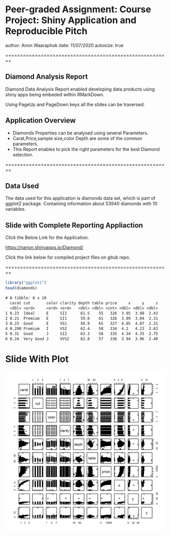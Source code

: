 Peer-graded Assignment: Course Project: Shiny Application and Reproducible Pitch
========================================================
author: Anon Waaraphok
date: 11/07/2020
autosize: true

========================================================

## Diamond Analysis Report

Diamond Data Analysis Report enabled developing data products using shiny apps being embeded within RMarkDown.

Using PageUp and PageDown keys all the slides can be traversed.

## Application Overview

- Diamonds Properties can be analysed using several Parameters.
- Carat,Price,sample size,color Depth are some of the common parameters.
- This Report enables to pick the right parameters for the best Diamond selection.

========================================================

## Data Used
The data used for this application is diamonds data set, which is part of ggplot2 package. Containing information about 53940 diamonds with 10 variables.


## Slide with Complete Reporting Appliaction

Click the Below Link for the Application.

https://nanon.shinyapps.io/Diamond/

Click the link below for compiled project files on gitub repo.

========================================================


```r
library("ggplot2")
head(diamonds)
```

```
# A tibble: 6 x 10
  carat cut       color clarity depth table price     x     y     z
  <dbl> <ord>     <ord> <ord>   <dbl> <dbl> <int> <dbl> <dbl> <dbl>
1 0.23  Ideal     E     SI2      61.5    55   326  3.95  3.98  2.43
2 0.21  Premium   E     SI1      59.8    61   326  3.89  3.84  2.31
3 0.23  Good      E     VS1      56.9    65   327  4.05  4.07  2.31
4 0.290 Premium   I     VS2      62.4    58   334  4.2   4.23  2.63
5 0.31  Good      J     SI2      63.3    58   335  4.34  4.35  2.75
6 0.24  Very Good J     VVS2     62.8    57   336  3.94  3.96  2.48
```

Slide With Plot
========================================================

![plot of chunk unnamed-chunk-2](Diamond-figure/unnamed-chunk-2-1.png)
